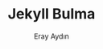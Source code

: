 ---
title: "Jekyll Bulma"
github: https://github.com/erayaydin/jekyll-bulma
demo: https://erayaydin.github.io/jekyll-bulma/
author: Eray Aydın
draft: true
ssg:
  - Jekyll
cms:
  - No Cms
---